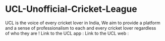 # UCL-Unofficial-Cricket-League
UCL is the voice of every cricket lover in India, We aim to provide a platform and a sense of professionalism to each and every cricket lover regardless of who they are !
Link to the UCL app : 
Link to the UCL web :
